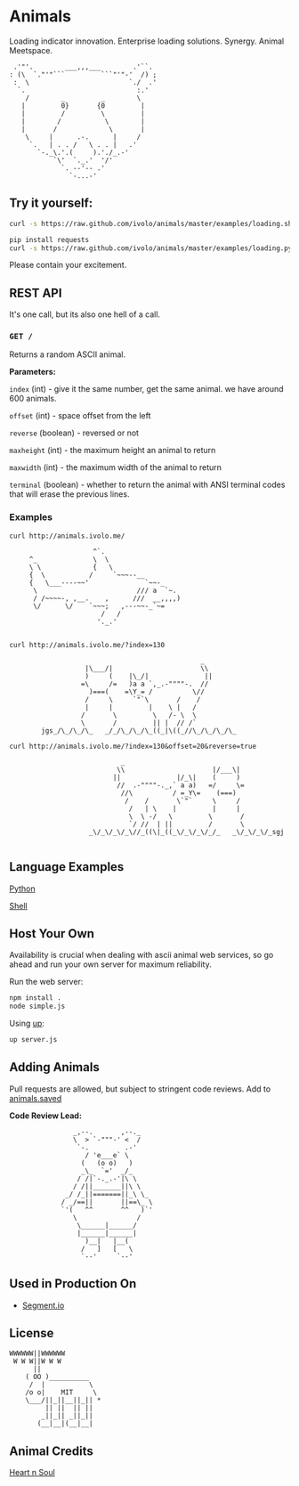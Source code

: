 

# Animals

Loading indicator innovation. Enterprise loading solutions. Synergy.
Animal Meetspace.

```
 .'"'.        ___,,,___        .'``. 
: (\  `."'"```         ```"'"-'  /) ;
 :  \                         `./  .'
  `.                            :.'  
    /        _         _        \    
   |         0}       {0         |   
   |         /         \         |   
   |        /           \        |   
   |       /             \       |   
    \     |      .-.      |     /    
     `.   | . . /   \ . . |   .'     
       `-._\.'.(     ).'./_.-'       
           `\'  `._.'  '/'           
             `. --'-- .'             
               `-...-'               

```

## Try it yourself:

```bash
curl -s https://raw.github.com/ivolo/animals/master/examples/loading.sh | sh
```

```bash
pip install requests
curl -s https://raw.github.com/ivolo/animals/master/examples/loading.py | python
```

Please contain your excitement.

## REST API

It's one call, but its also one hell of a call.

### `GET /`
Returns a random ASCII animal.

**Parameters:**

`index` (int) - give it the same number, get the same animal. we have around 600 animals.

`offset` (int) -  space offset from the left

`reverse` (boolean) - reversed or not

`maxheight` (int) - the maximum height an animal to return

`maxwidth` (int) - the maximum width of the animal to return

`terminal` (boolean) - whether to return the animal with ANSI terminal codes that will erase the previous lines.


### Examples

`curl http://animals.ivolo.me/`
```
                     ^`.                        
     ^_              \  \                       
     \ \             {   \                      
     {  \           /     `~~~--__              
     {   \___----~~'              `~~-_         
      \                         /// a  `~.      
      / /~~~~-, ,__.    ,      ///  __,,,,)     
      \/      \/    `~~~;   ,---~~-_`~=         
                       /   /                    
                      '._.'                     
                                                
```
`curl http://animals.ivolo.me/?index=130`
```
                                                _        
                   |\___/|                      \\       
                   )     (    |\_/|              ||      
                  =\     /=   )a a `,_.-""""-.  //       
                    )===(    =\Y_= /          \//        
                   /     \     `"`\       /    /         
                   |     |         |    \ |   /          
                  /       \         \   /- \  \          
                  \       /         || |  // /`          
        jgs_/\_/\_/\_   _/_/\_/\_/\_((_|\((_//\_/\_/\_/\_

```

`curl http://animals.ivolo.me/?index=130&offset=20&reverse=true`
```
                            _                                                
                           \\                      |/___\|                   
                          ||              |/_\|    (     )                   
                           //  .-""""-._,` a a)   =/     \=                  
                            //\          / =_Y\=    (===)                    
                             /    /       \`"`     \     /                   
                              /   | \    |         |     |                   
                              \  \ -/   \         \       /                  
                              `/ //  | ||         /       \                  
                    _\/_\/_\/_\//_((\|_((_\/_\/_\/_/_   _\/_\/_\/_sgj        
                                                                             
```

## Language Examples

[Python](https://github.com/ivolo/animals/blob/master/examples/loading.py)

[Shell](https://github.com/ivolo/animals/blob/master/examples/loading.sh)

## Host Your Own
Availability is crucial when dealing with ascii animal web services,
so go ahead and run your own server for maximum reliability.

Run the web server:
```bash
npm install .
node simple.js
```

Using [up](https://github.com/learnboost/up):
```bash
up server.js
```

## Adding Animals
Pull requests are allowed, but subject to stringent code reviews.
Add to [animals.saved](https://github.com/ivolo/animals/blob/master/public/assets/animals.saved)

**Code Review Lead:**
```
                _,--.       ,--._   
                \  > `-"""-' <  /   
                 `-.         .-'    
                   / 'e___e` \      
                  (   (o o)   )     
                  _\_  `='  _/_     
                 / /|`-._.-'|\ \    
                / /||_______||\ \   
              _/ /_||=======||_\ \_ 
             / _/==||       ||==\_ \
             `'(   ^^       ^^   )`'
                \               /   
                 \______|______/ 
                 |______|______|    
                   )__|   |__(      
                  /   ]   [   \     
                  `--'     `--'     
```

## Used in Production On
* [Segment.io](https://segment.io)

## License

```
WWWWWW||WWWWWW
 W W W||W W W
      ||
    ( OO )__________
     /  |           \
    /o o|    MIT     \
    \___/||_||__||_|| *
         || ||  || ||
        _||_|| _||_||
       (__|__|(__|__|
```

## Animal Credits

[Heart n Soul](http://www.heartnsoul.com/ascii_art/ascii_animals_indx.htm)